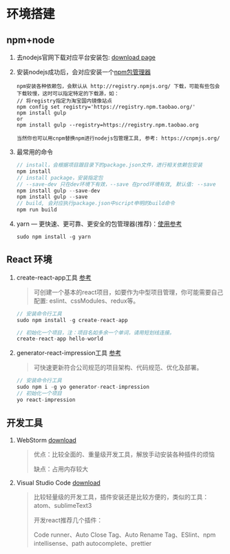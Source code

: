 # 环境搭建

## npm+node

1. 去nodejs官网下载对应平台安装包:  [download page](https://nodejs.org/en/download/)

2. 安装nodejs成功后，会对应安装一个[npm包管理器](https://docs.npmjs.com/getting-started/installing-npm-packages-locally)

   ```shell
   npm安装各种依赖包，会默认从 http://registry.npmjs.org/ 下载，可能有些包会下载较慢，这时可以指定特定的下载源，如：
   // 将registry指定为淘宝国内镜像站点
   npm config set registry='https://registry.npm.taobao.org/'
   npm install gulp
   or
   npm install gulp --registry=https://registry.npm.taobao.org

   当然你也可以用cnpm替换npm进行nodejs包管理工具, 参考: https://cnpmjs.org/
   ```

3. 最常用的命令

   ```js
   // install，会根据项目跟目录下的package.json文件，进行相关依赖包安装
   npm install
   // install package，安装指定包
   // --save-dev 只在dev环境下有效，--save 在prod环境有效, 默认值: --save
   npm install gulp --save-dev
   npm install gulp --save
   // build, 会对应执行package.json中script申明的build命令
   npm run build
   ```

4. yarn — 更快速、更可靠、更安全的包管理器(推荐)：[使用参考](https://yarnpkg.com/en/docs/usage)

   ```shell
   sudo npm install -g yarn
   ```

## React 环境

1. create-react-app工具 [参考](https://github.com/facebookincubator/create-react-app)

   > 可创建一个基本的react项目，如要作为中型项目管理，你可能需要自己配置: eslint、cssModules、redux等。

   ```js
   // 安装命令行工具
   sudo npm install -g create-react-app

   // 初始化一个项目，注：项目名如多余一个单词，请用短划线连接。
   create-react-app hello-world
   ```

2. generator-react-impression工具 [参考](https://github.com/NewDadaFE/generator-react-impression)

   > 可快速更新符合公司规范的项目架构、代码规范、优化及部署。

   ```js
   // 安装命令行工具
   sudo npm i -g yo generator-react-impression
   // 初始化一个项目
   yo react-impression
   ```

## 开发工具
1. WebStorm [download](https://www.jetbrains.com/webstorm/download/#section=mac)

   > 优点：比较全面的、重量级开发工具，解放手动安装各种插件的烦恼
   >
   > 缺点：占用内存较大

2. Visual Studio Code [download](https://code.visualstudio.com/)

   > 比较轻量级的开发工具，插件安装还是比较方便的，类似的工具：atom、sublimeText3
   >
   > 开发react推荐几个插件：
   >
   > Code runner、Auto Close Tag、Auto Rename Tag、ESlint、npm intellisense、path autocomplete、prettier